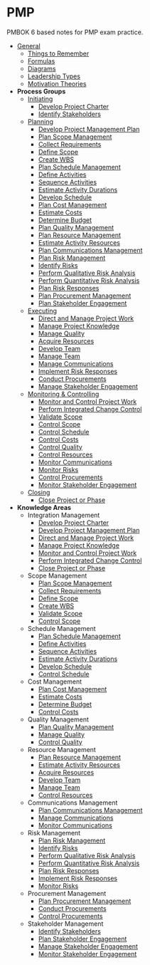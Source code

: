 # PMP

PMBOK 6 based notes for PMP exam practice. 

- [General](general)
  - [Things to Remember](general/things-to-remember.md)
  - [Formulas](general/formulas.md)
  - [Diagrams](general/diagrams.md)
  - [Leadership Types](general/leadership-types.md)
  - [Motivation Theories](general/motivation-theories.md)
- **Process Groups**
  - [Initiating](initiating)
    - [Develop Project Charter](initiating/develop-project-charter.md)
    - [Identify Stakeholders](initiating/identify-stakeholders.md)
  - [Planning](planning)
    - [Develop Project Management Plan](planning/develop-project-management-plan.md)
    - [Plan Scope Management](planning/plan-scope-management.md)
    - [Collect Requirements](planning/collect-requirements.md)
    - [Define Scope](planning/define-scope.md)
    - [Create WBS](planning/create-wbs.md)
    - [Plan Schedule Management](planning/plan-schedule-management.md)
    - [Define Activities](planning/define-activities.md)
    - [Sequence Activities](planning/sequence-activities.md)
    - [Estimate Activity Durations](planning/estimate-activity-durations.md)
    - [Develop Schedule](planning/develop-schedule.md)
    - [Plan Cost Management](planning/plan-cost-management.md)
    - [Estimate Costs](planning/estimate-costs.md)
    - [Determine Budget](planning/determine-budget.md)
    - [Plan Quality Management](planning/plan-quality-management.md)
    - [Plan Resource Management](planning/plan-resource-management.md)
    - [Estimate Activity Resources](planning/estimate-activity-resources.md)
    - [Plan Communications Management](planning/plan-communications-management.md)
    - [Plan Risk Management](planning/plan-risk-management.md)
    - [Identify Risks](planning/identify-risks.md)
    - [Perform Qualitative Risk Analysis](planning/perform-qualitative-risk-analysis.md)
    - [Perform Quantitative Risk Analysis](planning/perform-quantitative-risk-analysis.md)
    - [Plan Risk Responses](planning/plan-risk-responses.md)
    - [Plan Procurement Management](planning/plan-procurement-management.md)
    - [Plan Stakeholder Engagement](planning/plan-stakeholder-engagement.md)
  - [Executing](executing)
    - [Direct and Manage Project Work](executing/direct-and-manage-project-work.md)
    - [Manage Project Knowledge](executing/manage-project-knowledge.md)
    - [Manage Quality](executing/manage-quality.md)
    - [Acquire Resources](executing/acquire-resources.md)
    - [Develop Team](executing/develop-team.md)
    - [Manage Team](executing/manage-team.md)
    - [Manage Communications](executing/manage-communications.md)
    - [Implement Risk Responses](executing/implement-risk-responses.md)
    - [Conduct Procurements](executing/conduct-procurements.md)
    - [Manage Stakeholder Engagement](executing/manage-stakeholder-engagement.md)
  - [Monitoring & Controlling](monitoring&controlling)
    - [Monitor and Control Project Work](monitoring&controlling/monitor-and-control-project-work.md)
    - [Perform Integrated Change Control](monitoring&controlling/perform-integrated-change-control.md)
    - [Validate Scope](monitoring&controlling/validate-scope.md)
    - [Control Scope](monitoring&controlling/control-scope.md)
    - [Control Schedule](monitoring&controlling/control-schedule.md)
    - [Control Costs](monitoring&controlling/control-costs.md)
    - [Control Quality](monitoring&controlling/control-quality.md)
    - [Control Resources](monitoring&controlling/control-resources.md)
    - [Monitor Communications](monitoring&controlling/monitor-communications.md)
    - [Monitor Risks](monitoring&controlling/monitor-risks.md)
    - [Control Procurements](monitoring&controlling/control-procurements.md)
    - [Monitor Stakeholder Engagement](monitoring&controlling/monitor-stakeholder-engagement.md)
  - [Closing](closing)
    - [Close Project or Phase](closing/close-project-or-phase.md)
- **Knowledge Areas**
  - Integration Management
    - [Develop Project Charter](initiating/develop-project-charter.md)
    - [Develop Project Management Plan](planning/develop-project-management-plan.md)
    - [Direct and Manage Project Work](executing/direct-and-manage-project-work.md)
    - [Manage Project Knowledge](executing/manage-project-knowledge.md)
    - [Monitor and Control Project Work](monitoring&controlling/monitor-and-control-project-work.md)
    - [Perform Integrated Change Control](monitoring&controlling/perform-integrated-change-control.md)
    - [Close Project or Phase](closing/close-project-or-phase.md)
  - Scope Management
    - [Plan Scope Management](planning/plan-scope-management.md)
    - [Collect Requirements](planning/collect-requirements.md)
    - [Define Scope](planning/define-scope.md)
    - [Create WBS](planning/create-wbs.md)
    - [Validate Scope](monitoring&controlling/validate-scope.md)
    - [Control Scope](monitoring&controlling/control-scope.md)
  - Schedule Management
    - [Plan Schedule Management](planning/plan-schedule-management.md)
    - [Define Activities](planning/define-activities.md)
    - [Sequence Activities](planning/sequence-activities.md)
    - [Estimate Activity Durations](planning/estimate-activity-durations.md)
    - [Develop Schedule](planning/develop-schedule.md)
    - [Control Schedule](monitoring&controlling/control-schedule.md)
  - Cost Management
    - [Plan Cost Management](planning/plan-cost-management.md)
    - [Estimate Costs](planning/estimate-costs.md)
    - [Determine Budget](planning/determine-budget.md)
    - [Control Costs](monitoring&controlling/control-costs.md)
  - Quality Management
    - [Plan Quality Management](planning/plan-quality-management.md)
    - [Manage Quality](executing/manage-quality.md)
    - [Control Quality](monitoring&controlling/control-quality.md)
  - Resource Management
    - [Plan Resource Management](planning/plan-resource-management.md)
    - [Estimate Activity Resources](planning/estimate-activity-resources.md)
    - [Acquire Resources](executing/acquire-resources.md)
    - [Develop Team](executing/develop-team].md)
    - [Manage Team](executing/manage-team.md)
    - [Control Resources](monitoring&controlling/control-resources.md)
  - Communications Management
    - [Plan Communications Management](planning/plan-communications-management.md)
    - [Manage Communications](executing/manage-communications.md)
    - [Monitor Communications](monitoring&controlling/monitor-communications.md)
  - Risk Management
    - [Plan Risk Management](planning/plan-risk-management.md)
    - [Identify Risks](planning/identify-risks)
    - [Perform Qualitative Risk Analysis](planning/perform-qualitative-risk-analysis.md)
    - [Perform Quantitative Risk Analysis](planning/perform-quantitative-risk-analysis.md)
    - [Plan Risk Responses](planning/plan-risk-responses.md)
    - [Implement Risk Responses](executing/implement-risk-responses.md)
    - [Monitor Risks](monitoring&controlling/monitor-risks.md)
  - Procurement Management
    - [Plan Procurement Management](planning/plan-procurement-management.md)
    - [Conduct Procurements](executing/conduct-procurements.md)
    - [Control Procurements](monitoring&controlling/control-procurements.md)
  - Stakeholder Management
    - [Identify Stakeholders](initiating/identify-stakeholders.md)
    - [Plan Stakeholder Engagement](planning/plan-stakeholder-engagement.md)
    - [Manage Stakeholder Engagement](executing/manage-stakeholder-engagement.md)
    - [Monitor Stakeholder Engagement](monitoring&controlling/monitor-stakeholder-engagement.md)

